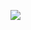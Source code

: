 [![](https://github-readme-stats.vercel.app/api?username=s-maslard&count_private=true&custom_title=Statistics&hide_border=true&icon_color=FFFFFF&include_all_commits=true&ring_color=FFFFFF&show_icons=true&text_bold=false&text_color=FFFFFF&theme=transparent&title_color=FFFFFF)](https://bit.ly/3YMXvnj)
